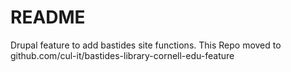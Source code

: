 # README #

Drupal feature to add bastides site functions.
This Repo moved to github.com/cul-it/bastides-library-cornell-edu-feature
